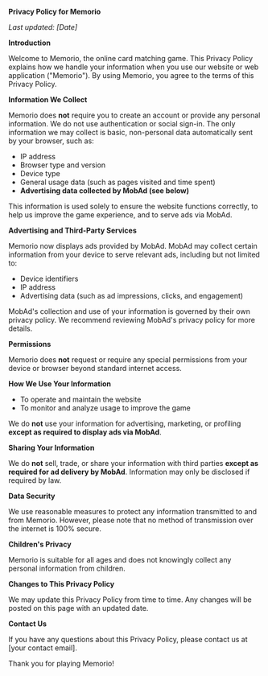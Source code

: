 **Privacy Policy for Memorio**

_Last updated: [Date]_

**Introduction**

Welcome to Memorio, the online card matching game. This Privacy Policy explains how we handle your information when you use our website or web application ("Memorio"). By using Memorio, you agree to the terms of this Privacy Policy.

**Information We Collect**

Memorio does **not** require you to create an account or provide any personal information. We do not use authentication or social sign-in. The only information we may collect is basic, non-personal data automatically sent by your browser, such as:

- IP address
- Browser type and version
- Device type
- General usage data (such as pages visited and time spent)
- **Advertising data collected by MobAd (see below)**

This information is used solely to ensure the website functions correctly, to help us improve the game experience, and to serve ads via MobAd.

**Advertising and Third-Party Services**

Memorio now displays ads provided by MobAd. MobAd may collect certain information from your device to serve relevant ads, including but not limited to:

- Device identifiers
- IP address
- Advertising data (such as ad impressions, clicks, and engagement)

MobAd's collection and use of your information is governed by their own privacy policy. We recommend reviewing MobAd's privacy policy for more details.

**Permissions**

Memorio does **not** request or require any special permissions from your device or browser beyond standard internet access.

**How We Use Your Information**

- To operate and maintain the website
- To monitor and analyze usage to improve the game

We do **not** use your information for advertising, marketing, or profiling **except as required to display ads via MobAd**.

**Sharing Your Information**

We do **not** sell, trade, or share your information with third parties **except as required for ad delivery by MobAd**. Information may only be disclosed if required by law.

**Data Security**

We use reasonable measures to protect any information transmitted to and from Memorio. However, please note that no method of transmission over the internet is 100% secure.

**Children's Privacy**

Memorio is suitable for all ages and does not knowingly collect any personal information from children.

**Changes to This Privacy Policy**

We may update this Privacy Policy from time to time. Any changes will be posted on this page with an updated date.

**Contact Us**

If you have any questions about this Privacy Policy, please contact us at [your contact email].

Thank you for playing Memorio!
